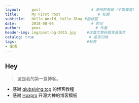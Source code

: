 ```yaml
---
layout:     post                       # 使用的布局（不需要改）
title:      My First Post                 # 标题 
subtitle:   Hello World, Hello Blog #副标题
date:       2018-08-06                 # 时间
author:     poos                         # 作者
header-img: img/post-bg-2015.jpg     #这篇文章标题背景图片
catalog: true                         # 是否归档
tags:                                #标签
- 生活
---
```


## Hey
>这是我的第一篇博客。

- 感谢 [qiubaiying.top](http://qiubaiying.top/2017/02/06/快速搭建个人博客/) 的博客教程
- 感谢 [Huxpro](https://github.com/Huxpro/huxpro.github.io) 开源大神的博客模板

